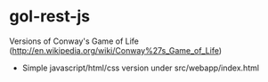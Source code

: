 gol-rest-js
===========

Versions of Conway's Game of Life (http://en.wikipedia.org/wiki/Conway%27s_Game_of_Life)

* Simple javascript/html/css version under src/webapp/index.html
